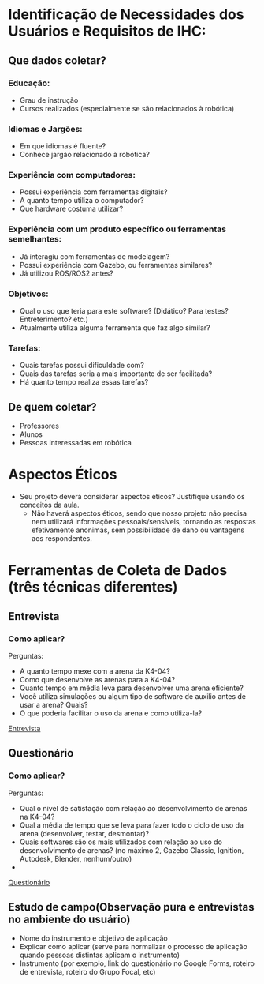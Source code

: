 # Identificação de Necessidades dos Usuários e Requisitos de IHC:
  ## Que dados coletar?
  ### Educação:     
  - Grau de instrução  
  - Cursos realizados (especialmente se são relacionados à robótica)  
    
  ### Idiomas e Jargões:    
  - Em que idiomas é fluente?  
  - Conhece jargão relacionado à robótica?  
    
  ### Experiência com computadores:   
  - Possui experiência com ferramentas digitais?  
  - A quanto tempo utiliza o computador?  
  - Que hardware costuma utilizar?  
    
  ### Experiência com um produto específico ou ferramentas semelhantes:  
  - Já interagiu com ferramentas de modelagem?   
  - Possui experiência com Gazebo, ou ferramentas similares?  
  - Já utilizou ROS/ROS2 antes?  
  
  ### Objetivos:  
  - Qual o uso que teria para este software? (Didático? Para testes? Entreterimento? etc.)  
  - Atualmente utiliza alguma ferramenta que faz algo similar?  
  
  ### Tarefas:  
  - Quais tarefas possui dificuldade com?  
  - Quais das tarefas seria a mais importante de ser facilitada?  
  - Há quanto tempo realiza essas tarefas?
  
 ## De quem coletar?
  - Professores
  - Alunos
  - Pessoas interessadas em robótica

# Aspectos Éticos
- Seu projeto deverá considerar aspectos éticos? Justifique usando os conceitos da aula.  
    - Não haverá aspectos éticos, sendo que nosso projeto não precisa nem utilizará informações pessoais/sensíveis, tornando as respostas efetivamente anonimas, sem possibilidade de dano ou vantagens aos respondentes.    

# Ferramentas de Coleta de Dados (três técnicas diferentes)
## Entrevista
### Como aplicar?
Perguntas:
* A quanto tempo mexe com a arena da K4-04?
* Como que desenvolve as arenas para a K4-04?
* Quanto tempo em média leva para desenvolver uma arena eficiente?
* Você utiliza simulações ou algum tipo de software de auxilio antes de usar a arena? Quais?
* O que poderia facilitar o uso da arena e como utiliza-la?

[Entrevista]()
## Questionário
### Como aplicar?
Perguntas:
* Qual o nivel de satisfação com relação ao desenvolvimento de arenas na K4-04?
* Qual a média de tempo que se leva para fazer todo o ciclo de uso da arena (desenvolver, testar, desmontar)?
* Quais softwares são os mais utilizados com relação ao uso do desenvolvimento de arenas? (no máximo 2, Gazebo Classic, Ignition, Autodesk, Blender, nenhum/outro)
* 
[Questionário]()

## Estudo de campo(Observação pura e entrevistas no ambiente do usuário)
- Nome do instrumento e objetivo de aplicação
- Explicar como aplicar (serve para normalizar o processo de aplicação quando pessoas distintas aplicam o instrumento)
- Instrumento (por exemplo, link do questionário no Google Forms, roteiro de entrevista, roteiro do Grupo Focal, etc)


